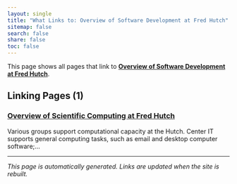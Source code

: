 ```yaml
---
layout: single
title: "What Links to: Overview of Software Development at Fred Hutch"
sitemap: false
search: false
share: false
toc: false
---
```


This page shows all pages that link to **[Overview of Software Development at Fred Hutch](/scicomputing/software_overview/)**.

## Linking Pages (1)

### [Overview of Scientific Computing at Fred Hutch](/scicomputing/comp_index/)

Various groups support computational capacity at the Hutch. Center IT supports general computing tasks, such as email and desktop computer software;...

---


*This page is automatically generated. Links are updated when the site is rebuilt.*
